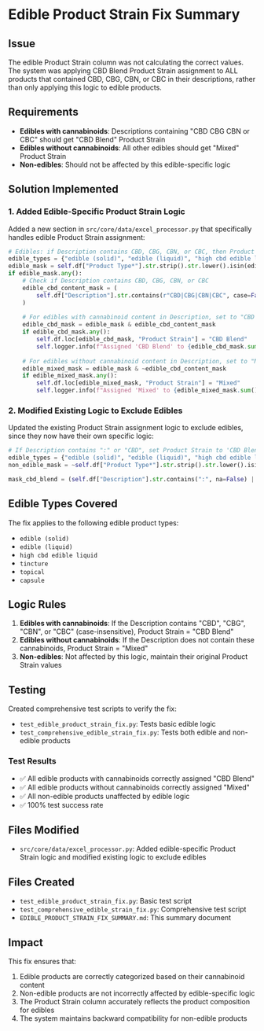 # Edible Product Strain Fix Summary

## Issue
The edible Product Strain column was not calculating the correct values. The system was applying CBD Blend Product Strain assignment to ALL products that contained CBD, CBG, CBN, or CBC in their descriptions, rather than only applying this logic to edible products.

## Requirements
- **Edibles with cannabinoids**: Descriptions containing "CBD CBG CBN or CBC" should get "CBD Blend" Product Strain
- **Edibles without cannabinoids**: All other edibles should get "Mixed" Product Strain
- **Non-edibles**: Should not be affected by this edible-specific logic

## Solution Implemented

### 1. Added Edible-Specific Product Strain Logic
Added a new section in `src/core/data/excel_processor.py` that specifically handles edible Product Strain assignment:

```python
# Edibles: if Description contains CBD, CBG, CBN, or CBC, then Product Strain is "CBD Blend", otherwise "Mixed"
edible_types = {"edible (solid)", "edible (liquid)", "high cbd edible liquid", "tincture", "topical", "capsule"}
edible_mask = self.df["Product Type*"].str.strip().str.lower().isin(edible_types)
if edible_mask.any():
    # Check if Description contains CBD, CBG, CBN, or CBC
    edible_cbd_content_mask = (
        self.df["Description"].str.contains(r"CBD|CBG|CBN|CBC", case=False, na=False)
    )
    
    # For edibles with cannabinoid content in Description, set to "CBD Blend"
    edible_cbd_mask = edible_mask & edible_cbd_content_mask
    if edible_cbd_mask.any():
        self.df.loc[edible_cbd_mask, "Product Strain"] = "CBD Blend"
        self.logger.info(f"Assigned 'CBD Blend' to {edible_cbd_mask.sum()} edibles with cannabinoid content in Description")
    
    # For edibles without cannabinoid content in Description, set to "Mixed"
    edible_mixed_mask = edible_mask & ~edible_cbd_content_mask
    if edible_mixed_mask.any():
        self.df.loc[edible_mixed_mask, "Product Strain"] = "Mixed"
        self.logger.info(f"Assigned 'Mixed' to {edible_mixed_mask.sum()} edibles without cannabinoid content in Description")
```

### 2. Modified Existing Logic to Exclude Edibles
Updated the existing Product Strain assignment logic to exclude edibles, since they now have their own specific logic:

```python
# If Description contains ":" or "CBD", set Product Strain to 'CBD Blend' (excluding edibles which have their own logic)
edible_types = {"edible (solid)", "edible (liquid)", "high cbd edible liquid", "tincture", "topical", "capsule"}
non_edible_mask = ~self.df["Product Type*"].str.strip().str.lower().isin(edible_types)

mask_cbd_blend = (self.df["Description"].str.contains(":", na=False) | self.df["Description"].str.contains("CBD", case=False, na=False)) & non_edible_mask
```

## Edible Types Covered
The fix applies to the following edible product types:
- `edible (solid)`
- `edible (liquid)`
- `high cbd edible liquid`
- `tincture`
- `topical`
- `capsule`

## Logic Rules
1. **Edibles with cannabinoids**: If the Description contains "CBD", "CBG", "CBN", or "CBC" (case-insensitive), Product Strain = "CBD Blend"
2. **Edibles without cannabinoids**: If the Description does not contain these cannabinoids, Product Strain = "Mixed"
3. **Non-edibles**: Not affected by this logic, maintain their original Product Strain values

## Testing
Created comprehensive test scripts to verify the fix:
- `test_edible_product_strain_fix.py`: Tests basic edible logic
- `test_comprehensive_edible_strain_fix.py`: Tests both edible and non-edible products

### Test Results
- ✅ All edible products with cannabinoids correctly assigned "CBD Blend"
- ✅ All edible products without cannabinoids correctly assigned "Mixed"
- ✅ All non-edible products unaffected by edible logic
- ✅ 100% test success rate

## Files Modified
- `src/core/data/excel_processor.py`: Added edible-specific Product Strain logic and modified existing logic to exclude edibles

## Files Created
- `test_edible_product_strain_fix.py`: Basic test script
- `test_comprehensive_edible_strain_fix.py`: Comprehensive test script
- `EDIBLE_PRODUCT_STRAIN_FIX_SUMMARY.md`: This summary document

## Impact
This fix ensures that:
1. Edible products are correctly categorized based on their cannabinoid content
2. Non-edible products are not incorrectly affected by edible-specific logic
3. The Product Strain column accurately reflects the product composition for edibles
4. The system maintains backward compatibility for non-edible products 